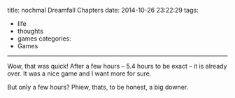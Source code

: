 title: nochmal Dreamfall Chapters
date: 2014-10-26 23:22:29
tags:
  - life
  - thoughts
  - games
categories:
  - Games
---

Wow, that was quick! After a few hours – 5.4 hours to be exact – it is already over. It was a nice game and I want more for sure.

But only a few hours? Phiew, thats, to be honest, a big downer.
